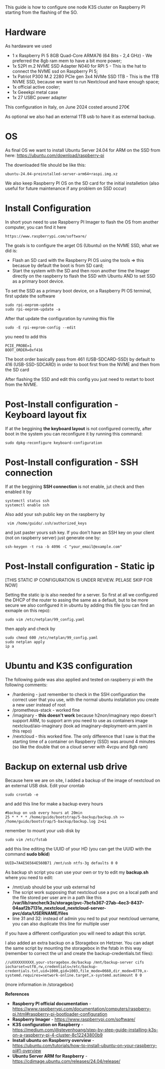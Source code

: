This guide is how to configure one node K3S cluster on Raspberry PI starting from the flashing of the SO.

# Hardware
As hardaware we used 
* 1 x Raspberry Pi 5 8GB Quad-Core ARMA76 (64 Bits - 2,4 GHz) - We preferred the 8gb ram mem to have a bit more power;
* 1x 52PI m.2 NVME SSD Adapter N040 for RPI 5 - This is the hat to connect the NVME ssd on Raspberry PI 5;
* 1x Patriot P300 M.2 2280 PCIe gen 3x4 NVMe SSD 1TB  - This is the 1TB NVME SSD, because we want to run Nextcloud and have enough space;
* 1x official active cooler;
* 1x Geeekpi metal case
* 1x 27 USBC power adapter

This configuration in Italy, on June 2024 costed around 270€

As optional we also had an external 1TB usb to have it as external backup.

# OS
As final OS we want to install Ubuntu Server 24.04 for ARM on the SSD from here: 
https://ubuntu.com/download/raspberry-pi

The downloaded file should be like this:
```
ubuntu-24.04-preinstalled-server-arm64+raspi.img.xz
```

We also keep Raspberry PI OS on the SD card for the initial installetion (also useful for future maintenance if any problem on SSD occur)

# Install Configuration
In short youn need to use Raspberry PI Imager to flash the OS from another computer, you can find it here
```
https://www.raspberrypi.com/software/
```

The goals is to configure the arget OS (Ubuntu) on the NVME SSD, what we did is:
* Flash an SD card with the Raspberry PI OS using the tools => this becasue by default the boot is from SD card;
* Start the system with the SD and then roon another time the Imager directly on the raspberry to flash the SSD with Ubuntu AND to set SSD as a primary boot device.

To set the SSD as a primary boot device, on a Raspberry PI OS terminal, first update the software

```
sudo rpi-eeprom-update
sudo rpi-eeprom-update -a
```

After that update the configuration by running this file
```
sudo -E rpi-eeprom-config --edit
```

you need to add this
```
PCIE_PROBE=1
BOOT_ORDER=0xf416
```
The boot order basically pass from 461 (USB-SDCARD-SSD) by default to 416 (USB-SSD-SDCARD) in order to boot first from the NVME and then from the SD card

After flashing the SSD and edit this config you just need to restart to boot from the NVME.


# Post-Install configuration - Keyboard layout fix
If at the beggining **the keyboard layout** is not configured correctly, after boot in the system you can reconfigure it by running this command:

```
sudo dpkg-reconfigure keyboard-configuration
```

# Post-Install configuration - SSH connection
If at the beggining **SSH connection** is not enable, jut check and then enabled it by 
```
systemctl status ssh
systemctl enable ssh
```

Also add your ssh public key on the raspberry by
```
 vim /home/guido/.ssh/authorized_keys
```

and just paster yours ssh key. If you don't have an SSH key on your client (not on raspberry server) just generate one by:
```
ssh-keygen -t rsa -b 4096 -C "your_email@example.com"
```


# Post-Install configuration - Static ip
[THIS STATIC IP CONFIGURATION IS UNDER REVIEW. PELASE SKIP FOR NOW]

Setting the static ip is also needed for a server. So first at all we configured the DHCP of the router to assing the same as a default, but to be more secure we also configured it in ubuntu by adding this file (you can find an exmaple on this repo):
```
sudo vim /etc/netplan/99_config.yaml
```

then apply and check by

```
sudo chmod 600 /etc/netplan/99_config.yaml
sudo netplan apply
ip a
```

# Ubuntu and K3S configuration
The following guide was also applied and tested on raspberry pi with the following comments:
* /hardening - just remember to check in the SSH configuration the correct user that you use, with the normal ubuntu installation you create a new user instead of root
* /prometheus-stack - worked fine
* /imaginary - **this doesn't work** because  h2non/imaginary repo doesn't support ARM, to support arm you need to use as containers image nextcloud/aio-imaginary  (look ad imaginary-deployment-arm.yaml in this repo)
* /nextcloud - this worked fine. The only difference that I saw is that the starting time of a container on Raspberry (SSD) was around 4 minutes (so like the double that on a cloud server with 4vcpu and 8gb ram)

# Backup on external usb drive
Because here we are on site, I added a backup of the image of nextcloud on an external USB disk.
Edit your crontab
```
sudo crontab -e
```

and add this line for make a backup every hours
```
#backup on usb every hours at 20min
25 * * * * /home/guido/bootstrap/5-backup/backup.sh >> /home/guido/bootstrap/5-backup/backup.log 2>&1
```

remember to mount your usb disk by
```
sudo vim /etc/fstab
```

add this line editing the UUID of your HD (you can get the UUID with the command **sudo blkid**)
```
UUID=7A4E56564E560B71 /mnt/usb ntfs-3g defaults 0 0
```


As backup sh script you can use your own or try to edit my **backup.sh** where you need to edit:

* /mnt/usb should be your usb external hd
* The script work supposing that nextcloud use a pvc on a local path and the file stored per user are in a path like this **/var/lib/rancher/k3s/storage/pvc-7bcfa367-27ab-4ec3-8437-04aaf2b7131e_nextcloud_nextcloud-server-pvc/data/USERNAME/files**
* line 31 and 32: instead of admin you ned to put your nextcloud uername, you can also duplicate this line for multiple user

if you have a different configuration you will need to adapt this script.

I also added an extra backup on a Storagebox on Hetzner. You can adapt the same script by mounting the storagebox in the fstab in this way (remember to correct the url and create the backup-credentials.txt files):
```
//uXXXXXXXXXX.your-storagebox.de/backup /mnt/backup-server cifs iocharset=utf8,rw,credentials=/etc/backup-credentials.txt,uid=1000,gid=1003,file_mode=0660,dir_mode=0770,x-systemd.requires=network-online.target,x-systemd.automount 0 0
```
(more information in /storagebox)


**References**
* **Raspberry PI official documentation** - https://www.raspberrypi.com/documentation/computers/raspberry-pi.html#raspberry-pi-bootloader-configuration
* **Raspberry Imager** - https://www.raspberrypi.com/software/
* **K3S configuration on Raspberry** - https://medium.com/@stevenhoang/step-by-step-guide-installing-k3s-on-a-raspberry-pi-4-cluster-8c12243800b9
* **Install ubuntu on Raspberry overview** - https://ubuntu.com/tutorials/how-to-install-ubuntu-on-your-raspberry-pi#1-overview
* **Ubuntu Server ARM for Raspberry** - https://cdimage.ubuntu.com/releases/24.04/release/

